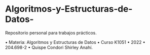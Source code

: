 # Algoritmos-y-Estructuras-de-Datos-
Repositorio personal para trabajos prácticos.

• Materia: Algoritmos y Estructuras de Datos
• Curso K1051
• 2022
• 204.698-2
• Quispe Condori Shirley Anahí.
